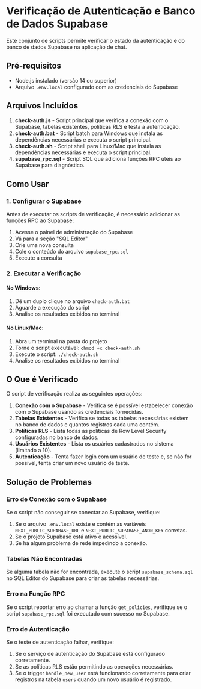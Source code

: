 # Verificação de Autenticação e Banco de Dados Supabase

Este conjunto de scripts permite verificar o estado da autenticação e do banco de dados Supabase na aplicação de chat.

## Pré-requisitos

- Node.js instalado (versão 14 ou superior)
- Arquivo `.env.local` configurado com as credenciais do Supabase

## Arquivos Incluídos

1. **check-auth.js** - Script principal que verifica a conexão com o Supabase, tabelas existentes, políticas RLS e testa a autenticação.
2. **check-auth.bat** - Script batch para Windows que instala as dependências necessárias e executa o script principal.
3. **check-auth.sh** - Script shell para Linux/Mac que instala as dependências necessárias e executa o script principal.
4. **supabase_rpc.sql** - Script SQL que adiciona funções RPC úteis ao Supabase para diagnóstico.

## Como Usar

### 1. Configurar o Supabase

Antes de executar os scripts de verificação, é necessário adicionar as funções RPC ao Supabase:

1. Acesse o painel de administração do Supabase
2. Vá para a seção "SQL Editor"
3. Crie uma nova consulta
4. Cole o conteúdo do arquivo `supabase_rpc.sql`
5. Execute a consulta

### 2. Executar a Verificação

#### No Windows:

1. Dê um duplo clique no arquivo `check-auth.bat`
2. Aguarde a execução do script
3. Analise os resultados exibidos no terminal

#### No Linux/Mac:

1. Abra um terminal na pasta do projeto
2. Torne o script executável: `chmod +x check-auth.sh`
3. Execute o script: `./check-auth.sh`
4. Analise os resultados exibidos no terminal

## O Que é Verificado

O script de verificação realiza as seguintes operações:

1. **Conexão com o Supabase** - Verifica se é possível estabelecer conexão com o Supabase usando as credenciais fornecidas.
2. **Tabelas Existentes** - Verifica se todas as tabelas necessárias existem no banco de dados e quantos registros cada uma contém.
3. **Políticas RLS** - Lista todas as políticas de Row Level Security configuradas no banco de dados.
4. **Usuários Existentes** - Lista os usuários cadastrados no sistema (limitado a 10).
5. **Autenticação** - Tenta fazer login com um usuário de teste e, se não for possível, tenta criar um novo usuário de teste.

## Solução de Problemas

### Erro de Conexão com o Supabase

Se o script não conseguir se conectar ao Supabase, verifique:

1. Se o arquivo `.env.local` existe e contém as variáveis `NEXT_PUBLIC_SUPABASE_URL` e `NEXT_PUBLIC_SUPABASE_ANON_KEY` corretas.
2. Se o projeto Supabase está ativo e acessível.
3. Se há algum problema de rede impedindo a conexão.

### Tabelas Não Encontradas

Se alguma tabela não for encontrada, execute o script `supabase_schema.sql` no SQL Editor do Supabase para criar as tabelas necessárias.

### Erro na Função RPC

Se o script reportar erro ao chamar a função `get_policies`, verifique se o script `supabase_rpc.sql` foi executado com sucesso no Supabase.

### Erro de Autenticação

Se o teste de autenticação falhar, verifique:

1. Se o serviço de autenticação do Supabase está configurado corretamente.
2. Se as políticas RLS estão permitindo as operações necessárias.
3. Se o trigger `handle_new_user` está funcionando corretamente para criar registros na tabela `users` quando um novo usuário é registrado. 